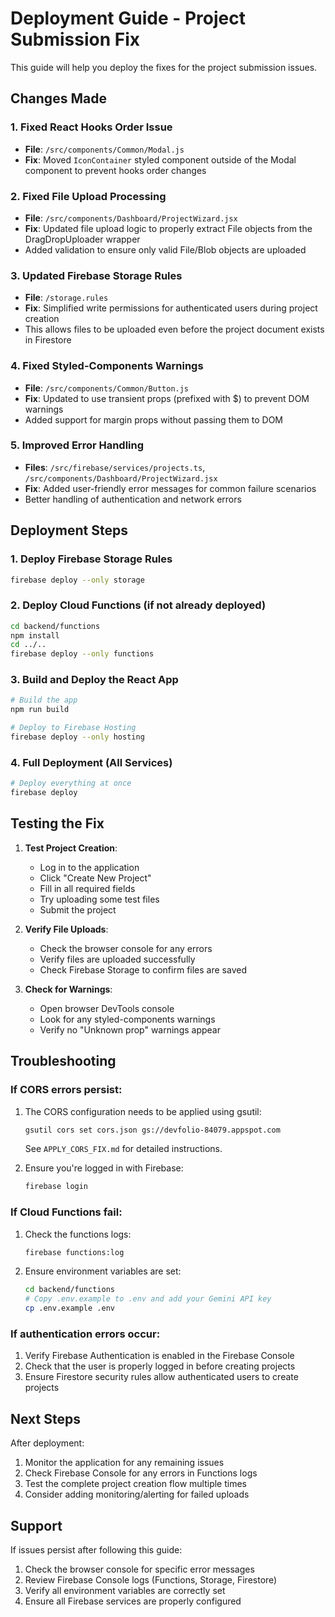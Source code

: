 # Deployment Guide - Project Submission Fix

This guide will help you deploy the fixes for the project submission issues.

## Changes Made

### 1. Fixed React Hooks Order Issue
- **File**: `/src/components/Common/Modal.js`
- **Fix**: Moved `IconContainer` styled component outside of the Modal component to prevent hooks order changes

### 2. Fixed File Upload Processing
- **File**: `/src/components/Dashboard/ProjectWizard.jsx`
- **Fix**: Updated file upload logic to properly extract File objects from the DragDropUploader wrapper
- Added validation to ensure only valid File/Blob objects are uploaded

### 3. Updated Firebase Storage Rules
- **File**: `/storage.rules`
- **Fix**: Simplified write permissions for authenticated users during project creation
- This allows files to be uploaded even before the project document exists in Firestore

### 4. Fixed Styled-Components Warnings
- **File**: `/src/components/Common/Button.js`
- **Fix**: Updated to use transient props (prefixed with $) to prevent DOM warnings
- Added support for margin props without passing them to DOM

### 5. Improved Error Handling
- **Files**: `/src/firebase/services/projects.ts`, `/src/components/Dashboard/ProjectWizard.jsx`
- **Fix**: Added user-friendly error messages for common failure scenarios
- Better handling of authentication and network errors

## Deployment Steps

### 1. Deploy Firebase Storage Rules
```bash
firebase deploy --only storage
```

### 2. Deploy Cloud Functions (if not already deployed)
```bash
cd backend/functions
npm install
cd ../..
firebase deploy --only functions
```

### 3. Build and Deploy the React App
```bash
# Build the app
npm run build

# Deploy to Firebase Hosting
firebase deploy --only hosting
```

### 4. Full Deployment (All Services)
```bash
# Deploy everything at once
firebase deploy
```

## Testing the Fix

1. **Test Project Creation**:
   - Log in to the application
   - Click "Create New Project"
   - Fill in all required fields
   - Try uploading some test files
   - Submit the project

2. **Verify File Uploads**:
   - Check the browser console for any errors
   - Verify files are uploaded successfully
   - Check Firebase Storage to confirm files are saved

3. **Check for Warnings**:
   - Open browser DevTools console
   - Look for any styled-components warnings
   - Verify no "Unknown prop" warnings appear

## Troubleshooting

### If CORS errors persist:
1. The CORS configuration needs to be applied using gsutil:
   ```bash
   gsutil cors set cors.json gs://devfolio-84079.appspot.com
   ```
   See `APPLY_CORS_FIX.md` for detailed instructions.

2. Ensure you're logged in with Firebase:
   ```bash
   firebase login
   ```

### If Cloud Functions fail:
1. Check the functions logs:
   ```bash
   firebase functions:log
   ```

2. Ensure environment variables are set:
   ```bash
   cd backend/functions
   # Copy .env.example to .env and add your Gemini API key
   cp .env.example .env
   ```

### If authentication errors occur:
1. Verify Firebase Authentication is enabled in the Firebase Console
2. Check that the user is properly logged in before creating projects
3. Ensure Firestore security rules allow authenticated users to create projects

## Next Steps

After deployment:
1. Monitor the application for any remaining issues
2. Check Firebase Console for any errors in Functions logs
3. Test the complete project creation flow multiple times
4. Consider adding monitoring/alerting for failed uploads

## Support

If issues persist after following this guide:
1. Check the browser console for specific error messages
2. Review Firebase Console logs (Functions, Storage, Firestore)
3. Verify all environment variables are correctly set
4. Ensure all Firebase services are properly configured